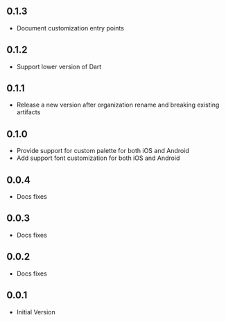 ## 0.1.3

* Document customization entry points

## 0.1.2

* Support lower version of Dart

## 0.1.1

* Release a new version after organization rename and breaking existing artifacts

## 0.1.0

* Provide support for custom palette for both iOS and Android
* Add support font customization for both iOS and Android

## 0.0.4

* Docs fixes

## 0.0.3

* Docs fixes

## 0.0.2

* Docs fixes

## 0.0.1

* Initial Version
